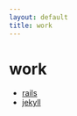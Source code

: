 ```yaml
---
layout: default
title: work
---
```


<div class="post">
	<h1 class="pageTitle">work</h1>
	<ul>
		<li><a href="./rails">rails</a></li>
		<li><a href="./jekyll">jekyll</a></li>
	</ul>
</div>

